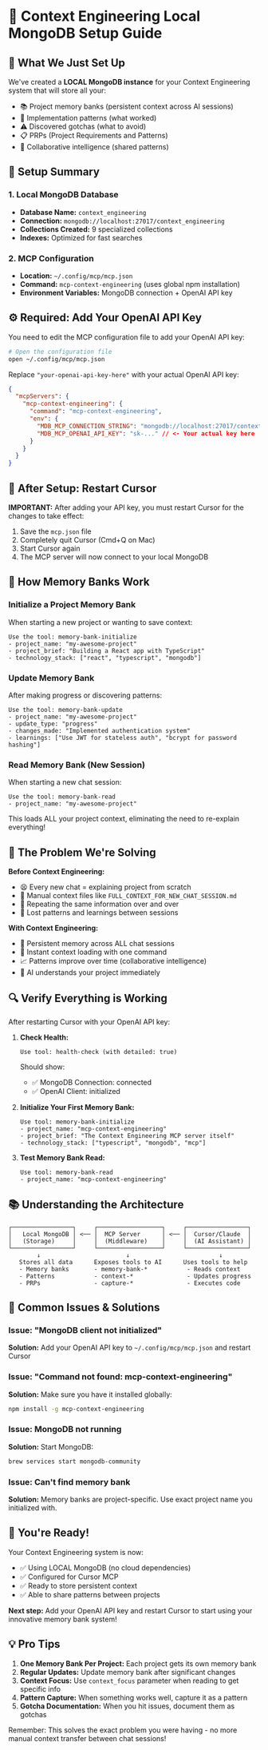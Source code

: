 # 🚀 Context Engineering Local MongoDB Setup Guide

## 🎯 What We Just Set Up

We've created a **LOCAL MongoDB instance** for your Context Engineering system that will store all your:
- 📚 Project memory banks (persistent context across AI sessions)
- 🧩 Implementation patterns (what worked)
- ⚠️ Discovered gotchas (what to avoid)
- 📋 PRPs (Project Requirements and Patterns)
- 🤝 Collaborative intelligence (shared patterns)

## 🔧 Setup Summary

### 1. **Local MongoDB Database**
- **Database Name:** `context_engineering`
- **Connection:** `mongodb://localhost:27017/context_engineering`
- **Collections Created:** 9 specialized collections
- **Indexes:** Optimized for fast searches

### 2. **MCP Configuration**
- **Location:** `~/.config/mcp/mcp.json`
- **Command:** `mcp-context-engineering` (uses global npm installation)
- **Environment Variables:** MongoDB connection + OpenAI API key

## ⚙️ Required: Add Your OpenAI API Key

You need to edit the MCP configuration file to add your OpenAI API key:

```bash
# Open the configuration file
open ~/.config/mcp/mcp.json
```

Replace `"your-openai-api-key-here"` with your actual OpenAI API key:

```json
{
  "mcpServers": {
    "mcp-context-engineering": {
      "command": "mcp-context-engineering",
      "env": {
        "MDB_MCP_CONNECTION_STRING": "mongodb://localhost:27017/context_engineering",
        "MDB_MCP_OPENAI_API_KEY": "sk-..." // <- Your actual key here
      }
    }
  }
}
```

## 🔄 After Setup: Restart Cursor

**IMPORTANT:** After adding your API key, you must restart Cursor for the changes to take effect:

1. Save the `mcp.json` file
2. Completely quit Cursor (Cmd+Q on Mac)
3. Start Cursor again
4. The MCP server will now connect to your local MongoDB

## 🧠 How Memory Banks Work

### Initialize a Project Memory Bank
When starting a new project or wanting to save context:

```
Use the tool: memory-bank-initialize
- project_name: "my-awesome-project"
- project_brief: "Building a React app with TypeScript"
- technology_stack: ["react", "typescript", "mongodb"]
```

### Update Memory Bank
After making progress or discovering patterns:

```
Use the tool: memory-bank-update
- project_name: "my-awesome-project"
- update_type: "progress"
- changes_made: "Implemented authentication system"
- learnings: ["Use JWT for stateless auth", "bcrypt for password hashing"]
```

### Read Memory Bank (New Session)
When starting a new chat session:

```
Use the tool: memory-bank-read
- project_name: "my-awesome-project"
```

This loads ALL your project context, eliminating the need to re-explain everything!

## 🎯 The Problem We're Solving

**Before Context Engineering:**
- 😫 Every new chat = explaining project from scratch
- 📝 Manual context files like `FULL_CONTEXT_FOR_NEW_CHAT_SESSION.md`
- 🔄 Repeating the same information over and over
- 🧩 Lost patterns and learnings between sessions

**With Context Engineering:**
- 🧠 Persistent memory across ALL chat sessions
- 🚀 Instant context loading with one command
- 📈 Patterns improve over time (collaborative intelligence)
- 🎯 AI understands your project immediately

## 🔍 Verify Everything is Working

After restarting Cursor with your OpenAI API key:

1. **Check Health:**
   ```
   Use tool: health-check (with detailed: true)
   ```
   Should show:
   - ✅ MongoDB Connection: connected
   - ✅ OpenAI Client: initialized

2. **Initialize Your First Memory Bank:**
   ```
   Use tool: memory-bank-initialize
   - project_name: "mcp-context-engineering"
   - project_brief: "The Context Engineering MCP server itself"
   - technology_stack: ["typescript", "mongodb", "mcp"]
   ```

3. **Test Memory Bank Read:**
   ```
   Use tool: memory-bank-read
   - project_name: "mcp-context-engineering"
   ```

## 📚 Understanding the Architecture

```
┌─────────────────┐     ┌──────────────────┐     ┌─────────────────┐
│   Local MongoDB │ <── │  MCP Server      │ <── │  Cursor/Claude  │
│   (Storage)     │     │  (Middleware)    │     │  (AI Assistant) │
└─────────────────┘     └──────────────────┘     └─────────────────┘
        ↓                        ↓                         ↓
   Stores all data      Exposes tools to AI      Uses tools to help
   - Memory banks       - memory-bank-*           - Reads context
   - Patterns           - context-*               - Updates progress
   - PRPs               - capture-*               - Executes code
```

## 🚨 Common Issues & Solutions

### Issue: "MongoDB client not initialized"
**Solution:** Add your OpenAI API key to `~/.config/mcp/mcp.json` and restart Cursor

### Issue: "Command not found: mcp-context-engineering"
**Solution:** Make sure you have it installed globally:
```bash
npm install -g mcp-context-engineering
```

### Issue: MongoDB not running
**Solution:** Start MongoDB:
```bash
brew services start mongodb-community
```

### Issue: Can't find memory bank
**Solution:** Memory banks are project-specific. Use exact project name you initialized with.

## 🎉 You're Ready!

Your Context Engineering system is now:
- ✅ Using LOCAL MongoDB (no cloud dependencies)
- ✅ Configured for Cursor MCP
- ✅ Ready to store persistent context
- ✅ Able to share patterns between projects

**Next step:** Add your OpenAI API key and restart Cursor to start using your innovative memory bank system!

## 💡 Pro Tips

1. **One Memory Bank Per Project:** Each project gets its own memory bank
2. **Regular Updates:** Update memory bank after significant changes
3. **Context Focus:** Use `context_focus` parameter when reading to get specific info
4. **Pattern Capture:** When something works well, capture it as a pattern
5. **Gotcha Documentation:** When you hit issues, document them as gotchas

Remember: This solves the exact problem you were having - no more manual context transfer between chat sessions! 